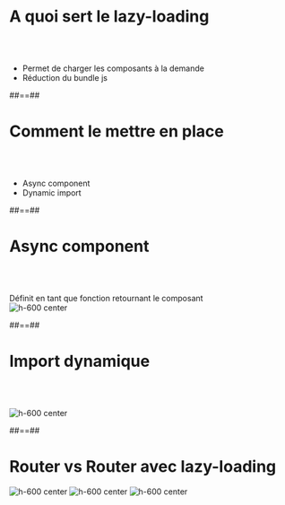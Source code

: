 <!-- .slide: class="sfeir-basic-slide" -->
# A quoi sert le lazy-loading
<br><br>
<div>
    <ul>
        <li>Permet de charger les composants à la demande</li>
        <li>Réduction du bundle js</li>
    </ul>
</div>

##==##

<!-- .slide: class="sfeir-basic-slide" -->
# Comment le mettre en place
<br><br>
<div>
    <ul>
        <li>Async component</li>
        <li>Dynamic import</li>
    </ul>
</div>

##==##

<!-- .slide: class="sfeir-basic-slide" -->
# Async component
<br><br>
<div class="flex-row">
    <div>Définit en tant que fonction retournant le composant</div>
    <img alt="h-600 center" src="assets/images/school/lazy-loading/async_component.png">
</div>

##==##

<!-- .slide: class="sfeir-basic-slide" -->
# Import dynamique
<br><br>
<div class="flex-row">
    <img alt="h-600 center" src="assets/images/school/lazy-loading/dynamic_import.png">
</div>

##==##

<!-- .slide: class="sfeir-basic-slide" -->
# Router vs Router avec lazy-loading
<div class="flex-row">
    <img alt="h-600 center" src="assets/images/school/lazy-loading/router_js.png">
    <img alt="h-600 center" src="assets/images/school/lazy-loading/router_lazy_import.png">
    <img alt="h-600 center" src="assets/images/school/lazy-loading/router_lazy_loading.png">
</div>